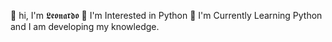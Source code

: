 👋 hi, I'm 𝕷𝖊𝖔𝖓𝖆𝖗𝖉𝖔
👀 I'm Interested in Python
🌱 I'm Currently Learning Python and I am developing my knowledge.


<!---
Leonardo-Goncalves19/Leonardo-Goncalves19 is a ✨ special ✨ repository because its `README.md` (this file) appears on your GitHub profile.
You can click the Preview link to take a look at your changes.
--->
